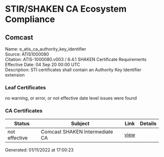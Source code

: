 # STIR/SHAKEN CA Ecosystem Compliance

## Comcast

Name: e_atis_ca_authority_key_identifier\
Source: ATIS1000080\
Citation: ATIS-1000080.v003 / 6.4.1 SHAKEN Certificate Requirements\
Effective Date: 04 Sep 20 00:00 UTC\
Description: STI certificates shall contain an Authority Key Identifier extension

### Leaf Certificates

no warning, or error, or not effective date level issues were found

### CA Certificates

| Status | Subject | Link | Details |
|--------|---------|------|---------|
| not effective | Comcast SHAKEN Intermediate CA | [view](../../CERTS/2f3abdfe711377f4d59f31d941962797c61f021c3924af31de99031f9ac54f77/README.md) |  |


Generated: 01/11/2022 at 17:00:23